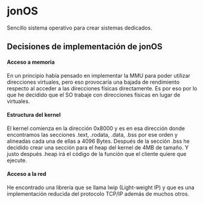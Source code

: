 # jonOS
Sencillo sistema operativo para crear sistemas dedicados.

## Decisiones de implementación de jonOS

#### Acceso a memoria
En un principio había pensado en implementar la MMU para poder utilizar direcciones virtuales, pero eso provocaría una bajada de rendimiento respecto al acceder a las direcciones físicas directamente. Es por eso por lo que he decidido que el SO trabaje con direcciones físicas en lugar de virtuales.

#### Estructura del kernel
El kernel comienza en la dirección 0x8000 y es en esa dirección donde encontramos las secciones .text, .rodata, .data, .bss por ese orden y alineadas cada una de ellas a 4096 Bytes. Después de la sección .bss he decidido crear una sección para el heap del kernel de 4MB de tamaño. Y justo después .heap irá el código de la función que el cliente quiere que ejecute.

#### Acceso a la red
He encontrado una librería que se llama lwip (Light-weight IP) y que es una implementación reducida del protocolo TCP/IP además de muchos otros.
